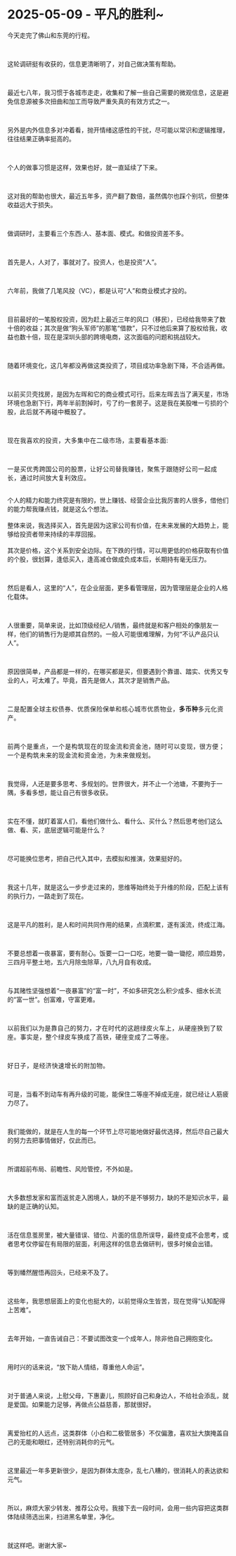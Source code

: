 # 2025-05-09 - 平凡的胜利~

<p style="visibility: visible;">今天走完了佛山和东莞的行程。</p><p style="visibility: visible;"><br style="visibility: visible;"></p><p style="visibility: visible;">这轮调研挺有收获的，信息更清晰明了，对自己做决策有帮助。</p><p style="visibility: visible;"><br style="visibility: visible;"></p><p style="visibility: visible;">最近七八年，我习惯于各城市走走，收集和了解一些自己需要的微观信息，这是避免信息源被多次扭曲和加工而导致严重失真的有效方式之一。</p><p style="visibility: visible;"><br style="visibility: visible;"></p><p style="visibility: visible;">另外是内外信息多对冲着看，抛开情绪这感性的干扰，尽可能以常识和逻辑推理，往往结果正确率挺高的。</p><p style="visibility: visible;"><br style="visibility: visible;"></p><p style="visibility: visible;">个人的做事习惯是这样，效果也好，就一直延续了下来。</p><p style="visibility: visible;"><br style="visibility: visible;"></p><p style="visibility: visible;">这对我的帮助也很大，最近五年多，资产翻了数倍，虽然偶尔也踩个别坑，但整体收益远大于损失。</p><p style="visibility: visible;"><br style="visibility: visible;"></p><p style="visibility: visible;">做调研时，主要看三个东西:人、基本面、模式。和做投资差不多。</p><p style="visibility: visible;"><br style="visibility: visible;"></p><p style="visibility: visible;">首先是人，人对了，事就对了。投资人，也是投资“人”。</p><p style="visibility: visible;"><br style="visibility: visible;"></p><p style="visibility: visible;">六年前，我做了几笔风投（VC），都是认可“人”和商业模式才投的。</p><p style="visibility: visible;"><br style="visibility: visible;"></p><p style="visibility: visible;">目前最好的一笔股权投资，因为赶上最近三年的风口（移民），已经给我带来了数十倍的收益；其次是做“狗头军师”的那笔“借款”，只不过他后来算了股权给我，收益也数十倍，现在是深圳头部的跨境电商，这次面临的问题和挑战较大。</p><p style="visibility: visible;"><br style="visibility: visible;"></p><p style="visibility: visible;">随着环境变化，这几年都没再做这类投资了，项目成功率急剧下降，不合适再做。</p><p style="visibility: visible;"><br style="visibility: visible;"></p><p style="visibility: visible;">以前买贝壳找房，是因为左晖和它的商业模式可行。后来左晖去当了满天星，市场环境也急剧下行，两年半前割掉时，亏了约一套房子。这是我在美股唯一亏损的个股，<span style="background-color: transparent; letter-spacing: 0.034em; caret-color: var(--weui-BRAND); visibility: visible;">此后就不再碰中概股了。</span></p><p style="visibility: visible;"><span style="background-color: transparent; letter-spacing: 0.034em; caret-color: var(--weui-BRAND); visibility: visible;"><br style="visibility: visible;"></span></p><p style="visibility: visible;"><span style="background-color: transparent; letter-spacing: 0.034em; caret-color: var(--weui-BRAND); visibility: visible;">现在我喜欢的投资，大多集中在二级市场，主要看基本面:</span></p><p style="visibility: visible;"><span style="background-color: transparent; caret-color: var(--weui-BRAND); letter-spacing: 0.034em; visibility: visible;"><br style="visibility: visible;"></span></p><p style="visibility: visible;"><span style="background-color: transparent; caret-color: var(--weui-BRAND); letter-spacing: 0.034em; visibility: visible;">一是买优秀跨国公司的股票，让好公司替我赚钱，聚焦于跟随好公司一起成长，通过时间放大复利效应。</span></p><p style="visibility: visible;"><br style="visibility: visible;">个人的精力和能力终究是有限的，世上赚钱、经营企业比我厉害的人很多，借他们的能力帮我赚点钱，就是这么个想法。<br style="visibility: visible;"><br style="visibility: visible;">整体来说，我选择买入，首先是因为这家公司有价值，在未来发展的大趋势上，能够给投资者带来持续的丰厚回报。<br style="visibility: visible;"><br>其次是价格，这个关系到安全边际。在下跌的行情，可以用更低的价格获取有价值的个股，很划算，逢低买入，逢高减仓做成负成本后，长期持有毫无压力。</p><p><br></p><p>然后是看人，这里的“人”，在企业层面，更多看管理层，因为管理层是企业的人格化载体。</p><p><br></p><p>人很重要，简单来说，比如顶级经纪人/销售，最终就是和客户相处的像朋友一样，他们的销售行为是顺其自然的。一般人可能很难理解，为何“不认产品只认人”。</p><p><br></p><p>原因很简单，产品都是一样的，在哪买都是买，但要遇到个靠谱、踏实、优秀又专业的人，可太难了。毕竟，首先是做人，其次才是销售产品。</p><p><span style="background-color: transparent;letter-spacing: 0.034em;caret-color: var(--weui-BRAND);"><br></span></p><p><span style="background-color: transparent;letter-spacing: 0.034em;caret-color: var(--weui-BRAND);">二是配置全球主权债券、优质保险保单和核心城市优质物业，<span style="font-weight: bold;">多币种</span>多元化资产。</span></p><p><span style="background-color: transparent;letter-spacing: 0.034em;caret-color: var(--weui-BRAND);"><br></span></p><p><span style="letter-spacing: 0.578px;">前两个是重点，一个是构筑现在的现金流和资金池，随时可以变现，很方便；一个是构筑未来的现金流和资金池，为未来做规划。</span></p><p><br></p><p>我觉得，人还是要多思考、多规划的。世界很大，并不止一个池塘，不要拘于一隅，多看多想，能让自己有很多收获。</p><p><br></p><p>实在不懂，就盯着富人们，看他们做什么、看什么、买什么？然后思考他们这么做、看、买，底层逻辑可能是什么？</p><p><br></p><p>尽可能换位思考，把自己代入其中，去模拟和推演，效果挺好的。</p><p><br></p><p>我这十几年，就是这么一步步走过来的，思维等始终处于升维的阶段，匹配上该有的执行力，一路走到了现在。</p><p><br></p><p>这是平凡的胜利，是人和时间共同作用的结果，点滴积累，遂有溪流，终成江海。</p><p><br></p><p>不要总想着一夜暴富，要有耐心。饭要一口一口吃，地要一锄一锄挖，顺应趋势，三四月平整土地，五六月除虫除草，八九月自有收成。</p><p><br></p><p>与其赌性坚强想着“一夜暴富”的“富一时”，不如多研究怎么积少成多、细水长流的“富一世”。创富难，守富更难。</p><p><br></p><p>以前我们<span style="font-size: var(--articleFontsize);letter-spacing: 0.034em;">以为是靠自己的努力，才在时代的这趟绿皮火车上，从硬座换到了软座。</span><span style="font-size: var(--articleFontsize);letter-spacing: 0.034em;">事实是，整个绿皮车换成了高铁，硬座变成了二等座。</span></p><p><span style="font-size: var(--articleFontsize);letter-spacing: 0.034em;"><br></span></p><p><span style="font-size: var(--articleFontsize);letter-spacing: 0.034em;">好日子，是经济快速增长的附加物。</span></p><p><span style="font-size: var(--articleFontsize);letter-spacing: 0.034em;"><br></span></p><p>可是，当看不到动车有再升级的可能，能保住二等座不掉成无座，就已经让人筋疲力尽了。</p><p><br></p><p>我们能做的，就是在人生的每一个环节上尽可能地做好最优选择，然后尽自己最大的努力去把事情做好，仅此而已。</p><p><br></p><p>所谓超前布局、前瞻性、风险管控，不外如是。</p><p><br></p><p>大多数想发家和富而返贫走入困境人，缺的不是不够努力，缺的不是知识水平，最缺的是正确的认知。</p><p><br></p><p>活在信息茧房里，被大量错误、错位、片面的信息所误导，最终变成不会思考，或者思考仅停留在有局限的层面，利用这样的信息去做研判，很多时候会出错。</p><p><br></p><p>等到幡然醒悟再回头，已经来不及了。</p><p><br></p><p>这些年，我思想层面上的变化也挺大的，以前觉得众生皆苦，现在觉得“认知配得上苦难”。</p><p><br></p><p>去年开始，一直告诫自己：不要试图改变一个成年人，除非他自己拥抱变化。</p><p><br></p><p>用时兴的话来说，“放下助人情结，尊重他人命运”。</p><p><br></p><p>对于普通人来说，上慰父母，下惠妻儿，照顾好自己和身边人，不给社会添乱，就是爱国。如果能力足够，再做点公益慈善，那就很好。</p><p><br></p><p>离爱抬杠的人远点，这类群体（小白和二极管居多）不仅偏激，喜欢扯大旗掩盖自己的无能和眼红，还特别消耗你的元气。</p><p><br></p><p>这里最近一年多更新很少，是因为群体太庞杂，乱七八糟的，很消耗人的表达欲和元气。</p><p><br></p><p>所以，麻烦大家少转发、推荐公众号。我接下去一段时间，会用一些内容把这类群体陆续筛选出来，扫进黑名单里，净化。</p><p><br></p><p>就这样吧。谢谢大家~</p><p style="display: none;"><mp-style-type data-value="10000"></mp-style-type></p>